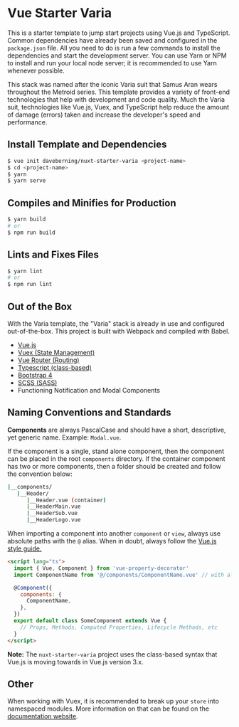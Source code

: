 # Vue Starter Varia

This is a starter template to jump start projects using Vue.js and TypeScript. Common dependencies have already been saved and configured in the `package.json` file. All you need to do is run a few commands to install the dependencies and start the development server. You can use Yarn or NPM to install and run your local node server; it is recommended to use Yarn whenever possible.

This stack was named after the iconic Varia suit that Samus Aran wears throughout the Metroid series. This template provides a variety of front-end technologies that help with development and code quality. Much the Varia suit, technologies like Vue.js, Vuex, and TypeScript help reduce the amount of damage (errors) taken and increase the developer's speed and performance.


## Install Template and Dependencies

```bash
$ vue init daveberning/nuxt-starter-varia <project-name>
$ cd <project-name>
$ yarn
$ yarn serve
```

## Compiles and Minifies for Production

```bash
$ yarn build
# or
$ npm run build
```

## Lints and Fixes Files

```bash
$ yarn lint
# or
$ npm run lint
```

## Out of the Box

With the Varia template, the "Varia" stack is already in use and configured out-of-the-box. This project is built with Webpack and compiled with Babel.

- [Vue.js](https://vuejs.org/)
- [Vuex (State Management)](https://vuex.vuejs.org/)
- [Vue Router (Routing)](https://router.vuejs.org/)
- [Typescript (class-based)](http://www.typescriptlang.org/)
- [Bootstrap 4](https://getbootstrap.com/)
- [SCSS (SASS)](https://sass-lang.com/)
- Functioning Notification and Modal Components

## Naming Conventions and Standards

**Components** are always PascalCase and should have a short, descriptive, yet generic name. Example: `Modal.vue`.

If the component is a single, stand alone component, then the component can be placed in the root `components` directory. If the container component has two or more components, then a folder should be created and follow the convention below:

```bash
|__components/
   |__Header/
      |__Header.vue (container)
      |__HeaderMain.vue
      |__HeaderSub.vue
      |__HeaderLogo.vue
```

When importing a component into another `component` or `view`, always use absolute paths with the `@` alias. When in doubt, always follow the [Vue.js style guide.](https://vuejs.org/v2/style-guide/)

```html
<script lang="ts">
  import { Vue, Component } from 'vue-property-decorator'
  import ComponentName from '@/components/ComponentName.vue' // with alias

  @Component({
    components: {
      ComponentName,
    },
  })
  export default class SomeComponent extends Vue {
    // Props, Methods, Computed Properties, Lifecycle Methods, etc
  }
</script>
```

**Note:** The `nuxt-starter-varia` project uses the class-based syntax that Vue.js is moving towards in Vue.js version 3.x.

## Other

When working with Vuex, it is recommended to break up your `store` into namespaced modules. More information on that can be found on the [documentation website](https://vuex.vuejs.org/guide/modules.html).
